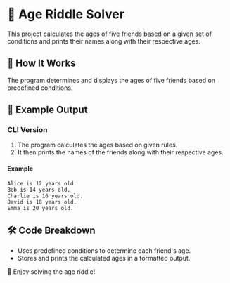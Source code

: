 # 👶 Age Riddle Solver

This project calculates the ages of five friends based on a given set of conditions and prints their names along with their respective ages.

## 📝 How It Works

The program determines and displays the ages of five friends based on predefined conditions.

## 📌 Example Output

### CLI Version
1. The program calculates the ages based on given rules.
2. It then prints the names of the friends along with their respective ages.

#### **Example**
```
Alice is 12 years old.
Bob is 14 years old.
Charlie is 16 years old.
David is 18 years old.
Emma is 20 years old.
```

## 🛠️ Code Breakdown

- Uses predefined conditions to determine each friend's age.
- Stores and prints the calculated ages in a formatted output.

🎉 Enjoy solving the age riddle!

